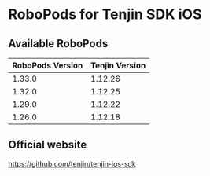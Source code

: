 # RoboPods for Tenjin SDK iOS

## Available RoboPods

| RoboPods Version | Tenjin Version |
|------------------|----------------|
| 1.33.0           | 1.12.26        |
| 1.32.0           | 1.12.25        |
| 1.29.0           | 1.12.22        |
| 1.26.0           | 1.12.18        |

## Official website
https://github.com/tenjin/tenjin-ios-sdk
